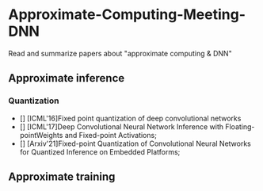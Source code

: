 # Approximate-Computing-Meeting-DNN
Read and summarize papers about "approximate computing &amp; DNN"

## Approximate inference
### Quantization
- [] [ICML'16]Fixed point quantization of deep convolutional networks
- [] [ICML'17]Deep Convolutional Neural Network Inference with Floating-pointWeights and Fixed-point Activations;
- [] [Arxiv'21]Fixed-point Quantization of Convolutional Neural Networks for Quantized Inference on Embedded Platforms;

## Approximate training
